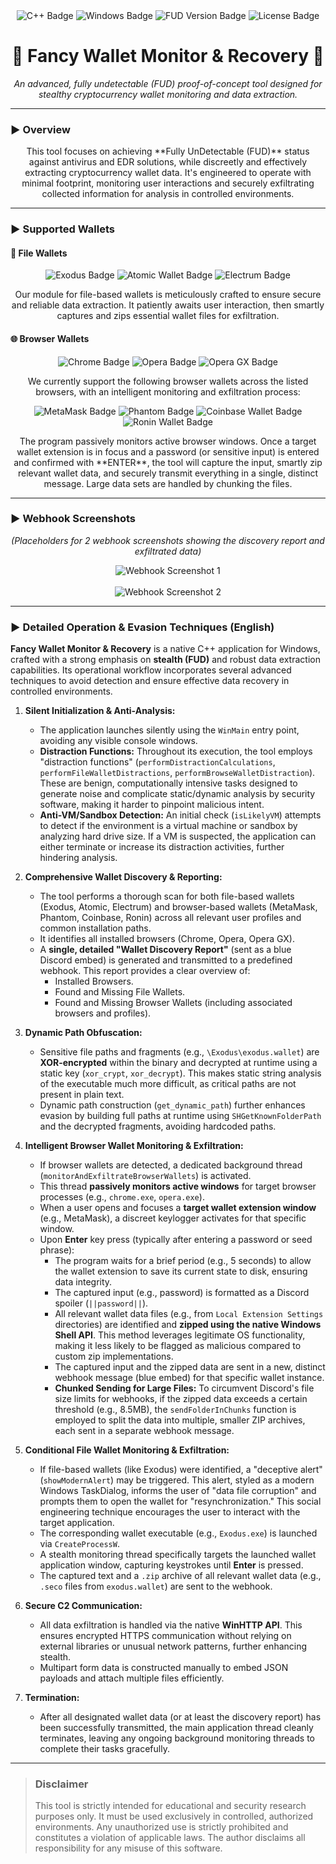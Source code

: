 <div align="center">
    <img src="https://img.shields.io/badge/C%2B%2B-00599C?style=for-the-badge&logo=c%2B%2B&logoColor=white" alt="C++ Badge"/>
    <img src="https://img.shields.io/badge/Windows-0078D6?style=for-the-badge&logo=windows&logoColor=white" alt="Windows Badge"/>
    <img src="https://img.shields.io/badge/FUD-v1.3.2-red.svg?style=for-the-badge" alt="FUD Version Badge"/>
    <img src="https://img.shields.io/badge/License-MIT-yellow.svg" alt="License Badge"/>
</div>

<h1 align="center"> 👻 Fancy Wallet Monitor & Recovery 👻 </h1>
<p align="center"> <i>An advanced, fully undetectable (FUD) proof-of-concept tool designed for stealthy cryptocurrency wallet monitoring and data extraction.</i> </p>

---

### ► Overview
<p align="center">
    This tool focuses on achieving **Fully UnDetectable (FUD)** status against antivirus and EDR solutions, while discreetly and effectively extracting cryptocurrency wallet data. It's engineered to operate with minimal footprint, monitoring user interactions and securely exfiltrating collected information for analysis in controlled environments.
</p>

---

### ► Supported Wallets

#### 💼 File Wallets
<div align="center">
    <img src="https://img.shields.io/badge/Exodus-2C2C32?style=for-the-badge&logo=exodus&logoColor=white" alt="Exodus Badge"/>
    <img src="https://img.shields.io/badge/Atomic_Wallet-3369FF?style=for-the-badge&logo=atomic-wallet&logoColor=white" alt="Atomic Wallet Badge"/>
    <img src="https://img.shields.io/badge/Electrum-1D1F23?style=for-the-badge&logo=electrum&logoColor=white" alt="Electrum Badge"/>
</div>
<p align="center">
    Our module for file-based wallets is meticulously crafted to ensure secure and reliable data extraction. It patiently awaits user interaction, then smartly captures and zips essential wallet files for exfiltration.
</p>

#### 🌐 Browser Wallets
<div align="center">
    <img src="https://img.shields.io/badge/Google_Chrome-4285F4?style=for-the-badge&logo=Google-Chrome&logoColor=white" alt="Chrome Badge"/>
    <img src="https://img.shields.io/badge/Opera-FF1B2D?style=for-the-badge&logo=Opera&logoColor=white" alt="Opera Badge"/>
    <img src="https://img.shields.io/badge/Opera_GX-00FF00?style=for-the-badge&logo=Opera-GX&logoColor=white" alt="Opera GX Badge"/>
</div>
<p align="center">
    We currently support the following browser wallets across the listed browsers, with an intelligent monitoring and exfiltration process:
</p>
<div align="center">
    <img src="https://img.shields.io/badge/MetaMask-E27625?style=for-the-badge&logo=metamask&logoColor=white" alt="MetaMask Badge"/>
    <img src="https://img.shields.io/badge/Phantom-6537B0?style=for-the-badge&logo=phantom&logoColor=white" alt="Phantom Badge"/>
    <img src="https://img.shields.io/badge/Coinbase_Wallet-0052FF?style=for-the-badge&logo=coinbase&logoColor=white" alt="Coinbase Wallet Badge"/>
    <img src="https://img.shields.io/badge/Ronin_Wallet-FF0000?style=for-the-badge&logo=ronin&logoColor=white" alt="Ronin Wallet Badge"/>
</div>
<p align="center">
    The program passively monitors active browser windows. Once a target wallet extension is in focus and a password (or sensitive input) is entered and confirmed with **ENTER**, the tool will capture the input, smartly zip relevant wallet data, and securely transmit everything in a single, distinct message. Large data sets are handled by chunking the files.
</p>

---

### ► Webhook Screenshots
<p align="center">
    <i>(Placeholders for 2 webhook screenshots showing the discovery report and exfiltrated data)</i>
</p>
<div align="center">
    <img src="https://cdn.discordapp.com/attachments/1337604131992502272/1414075851028562030/image.png?ex=68be4043&is=68bceec3&hm=28bc42a6edcbd7b89375b92811fac8c33c290cf5ac6ead48d300fa10ac929421&" alt="Webhook Screenshot 1"/>
    <br/><br/>
    <img src="https://cdn.discordapp.com/attachments/1337604131992502272/1414075926031106080/image.png?ex=68be4055&is=68bceed5&hm=6d16b13c19b7284662a9bb071b9876e6915409f33deed182d2f1a44f6f8746dc&" alt="Webhook Screenshot 2"/>
</div>

---

### ► Detailed Operation & Evasion Techniques (English)

**Fancy Wallet Monitor & Recovery** is a native C++ application for Windows, crafted with a strong emphasis on **stealth (FUD)** and robust data extraction capabilities. Its operational workflow incorporates several advanced techniques to avoid detection and ensure effective data recovery in controlled environments.

1.  **Silent Initialization & Anti-Analysis:**
    *   The application launches silently using the `WinMain` entry point, avoiding any visible console windows.
    *   **Distraction Functions:** Throughout its execution, the tool employs "distraction functions" (`performDistractionCalculations`, `performFileWalletDistractions`, `performBrowseWalletDistraction`). These are benign, computationally intensive tasks designed to generate noise and complicate static/dynamic analysis by security software, making it harder to pinpoint malicious intent.
    *   **Anti-VM/Sandbox Detection:** An initial check (`isLikelyVM`) attempts to detect if the environment is a virtual machine or sandbox by analyzing hard drive size. If a VM is suspected, the application can either terminate or increase its distraction activities, further hindering analysis.

2.  **Comprehensive Wallet Discovery & Reporting:**
    *   The tool performs a thorough scan for both file-based wallets (Exodus, Atomic, Electrum) and browser-based wallets (MetaMask, Phantom, Coinbase, Ronin) across all relevant user profiles and common installation paths.
    *   It identifies all installed browsers (Chrome, Opera, Opera GX).
    *   A **single, detailed "Wallet Discovery Report"** (sent as a blue Discord embed) is generated and transmitted to a predefined webhook. This report provides a clear overview of:
        *   Installed Browsers.
        *   Found and Missing File Wallets.
        *   Found and Missing Browser Wallets (including associated browsers and profiles).

3.  **Dynamic Path Obfuscation:**
    *   Sensitive file paths and fragments (e.g., `\Exodus\exodus.wallet`) are **XOR-encrypted** within the binary and decrypted at runtime using a static key (`xor_crypt`, `xor_decrypt`). This makes static string analysis of the executable much more difficult, as critical paths are not present in plain text.
    *   Dynamic path construction (`get_dynamic_path`) further enhances evasion by building full paths at runtime using `SHGetKnownFolderPath` and the decrypted fragments, avoiding hardcoded paths.

4.  **Intelligent Browser Wallet Monitoring & Exfiltration:**
    *   If browser wallets are detected, a dedicated background thread (`monitorAndExfiltrateBrowserWallets`) is activated.
    *   This thread **passively monitors active windows** for target browser processes (e.g., `chrome.exe`, `opera.exe`).
    *   When a user opens and focuses a **target wallet extension window** (e.g., MetaMask), a discreet keylogger activates for that specific window.
    *   Upon **Enter** key press (typically after entering a password or seed phrase):
        *   The program waits for a brief period (e.g., 5 seconds) to allow the wallet extension to save its current state to disk, ensuring data integrity.
        *   The captured input (e.g., password) is formatted as a Discord spoiler (`||password||`).
        *   All relevant wallet data files (e.g., from `Local Extension Settings` directories) are identified and **zipped using the native Windows Shell API**. This method leverages legitimate OS functionality, making it less likely to be flagged as malicious compared to custom zip implementations.
        *   The captured input and the zipped data are sent in a new, distinct webhook message (blue embed) for that specific wallet instance.
        *   **Chunked Sending for Large Files:** To circumvent Discord's file size limits for webhooks, if the zipped data exceeds a certain threshold (e.g., 8.5MB), the `sendFolderInChunks` function is employed to split the data into multiple, smaller ZIP archives, each sent in a separate webhook message.

5.  **Conditional File Wallet Monitoring & Exfiltration:**
    *   If file-based wallets (like Exodus) were identified, a "deceptive alert" (`showModernAlert`) may be triggered. This alert, styled as a modern Windows TaskDialog, informs the user of "data file corruption" and prompts them to open the wallet for "resynchronization." This social engineering technique encourages the user to interact with the target application.
    *   The corresponding wallet executable (e.g., `Exodus.exe`) is launched via `CreateProcessW`.
    *   A stealth monitoring thread specifically targets the launched wallet application window, capturing keystrokes until **Enter** is pressed.
    *   The captured text and a `.zip` archive of all relevant wallet data (e.g., `.seco` files from `exodus.wallet`) are sent to the webhook.

6.  **Secure C2 Communication:**
    *   All data exfiltration is handled via the native **WinHTTP API**. This ensures encrypted HTTPS communication without relying on external libraries or unusual network patterns, further enhancing stealth.
    *   Multipart form data is constructed manually to embed JSON payloads and attach multiple files efficiently.

7.  **Termination:**
    *   After all designated wallet data (or at least the discovery report) has been successfully transmitted, the main application thread cleanly terminates, leaving any ongoing background monitoring threads to complete their tasks gracefully.

---

> ### **Disclaimer**
> This tool is strictly intended for educational and security research purposes only. It must be used exclusively in controlled, authorized environments. Any unauthorized use is strictly prohibited and constitutes a violation of applicable laws. The author disclaims all responsibility for any misuse of this software. 
